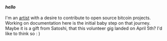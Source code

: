 #### _hello_
I'm an [artist](www.janenecase.work) with a desire to contribute to open source bitcoin projects. Working on documentation here is the initial baby step on that journey. Maybe it is a gift from Satoshi, that this volunteer gig landed on April 5th? I'd like to think so : )
